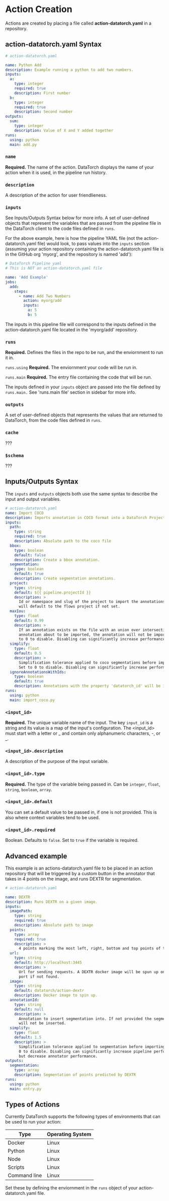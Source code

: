 # Action Creation

Actions are created by placing a file called __action-datatorch.yaml__ in a repository.

## action-datatorch.yaml Syntax

```yaml
# action-datatorch.yaml

name: Python Add
description: Example running a python to add two numbers.
inputs:
  a:
    type: integer
    required: true
    description: First number
  b:
    type: integer
    required: true
    description: Second number
outputs:
  sum:
    type: integer
    description: Value of X and Y added together
runs:
  using: python
  main: add.py
```

### `name`
**Required.** The name of the action. DataTorch
displays the name of your action when it is used, in the pipeline run history.

### `description`
A description of the action for user friendlieness.

### `inputs`
See Inputs/Outputs Syntax below for more info. A set of user-defined objects that represent the variables that are passed from the pipeline file in the DataTorch client to the code files defined in `runs`.

For the above example, here is how the pipeline YAML file (not the action-datatorch.yaml file) would look, to pass values into the `inputs` section (assuming your action repository containing the action-datatorch.yaml file is in the GitHub org 'myorg', and the repository is named 'add'):

```yaml
# DataTorch Pipeline yaml
# This is NOT an action-datatorch.yaml file

name: 'Add Example'
jobs:
  add:
    steps:
      - name: Add Two Numbers
        action: myorg/add
        inputs:
          a: 5
          b: 5
```

The inputs in this pipeline file will correspond to the inputs defined in the action-datatorch.yaml file located in the 'myorg/add' repository.

### `runs`
**Required.** Defines the files in the repo to be run, and the enviornment to run it in.

`runs.using` **Required.** The enviornment your code will be run in.

`runs.main` **Required.** The entry file containing the code that will be run.

The inputs defined in your `inputs` object are passed into the file defined by `runs.main.` See 'runs.main file' section in sidebar for more info.

### `outputs`
A set of user-defined objects that represents the values that are returned to DataTorch, from the code files defined in `runs`.

### `cache`
???

### `$schema`
???

## Inputs/Outputs Syntax

The `inputs` and `outputs` objects both use the same syntax to describe the input and output variables.

```yaml
# action-datatorch.yaml
name: Import COCO
description: Imports annotation in COCO format into a DataTorch Project. Files are are matched by name.
inputs:
  path:
    type: string
    required: true
    description: Absolute path to the coco file
  bbox:
    type: boolean
    default: false
    description: Create a bbox annotation.
  segmentation:
    type: boolean
    default: true
    description: Create segmentation annotations.
  project:
    type: string
    default: ${{ pipeline.projectId }}
    description: >
      Id or namespace and slug of the project to import the annotations into. This
      will default to the flows project if not set.
  maxIou:
    type: float
    default: 0.99
    description: >
      If an annotation exists on the file with an union over intersection of the
      annotation about to be imported, the annotation will not be imported. Set
      to 0 to disable. Disabling can significantly increase performance.
  simplify:
    type: float
    default: 0.5
    description: >
      Simplification tolerance applied to coco segmentations before importing.
      Set to 0 to disable. Disabling can significantly increase performance.
  ignoreAnnotationsWithIds:
    type: boolean
    default: true
    description: Annotations with the property 'datatorch_id' will be ignored.
runs:
  using: python
  main: import_coco.py
```
### `<input_id>`
**Required.** The unique variable name of the input. The key `input_id` is a string
and its value is a map of the input's configuration. The <input_id> must
start with a letter or \_ and contain only alphanumeric characters, -, or \_.

### `<input_id>.description`
A description of the purpose of the input variable.

### `<input_id>.type`
**Required.** The type of the variable being passed in. Can be `integer`, `float`, `string`, `boolean`, `array`.

### `<input_id>.default`
You can set a default value to be passed in, if one is not provided.
This is also where context variables tend to be used.

### `<input_id>.required`
Boolean. Defaults to `false`. Set to `true` if the variable is required.

## Advanced example
This example is an actions-datatorch.yaml file to be placed in an action repository that will be triggered by a custom button in the annotator that takes in 4 points on the image, and runs DEXTR for segmentation.

```yaml
# action-datatorch.yaml

name: DEXTR
description: Runs DEXTR on a given image.
inputs:
  imagePath:
    type: string
    required: true
    description: Absolute path to image
  points:
    type: array
    required: true
    description: >
      4 points marking the most left, right, bottom and top points of the shape
  url:
    type: string
    default: http://localhost:3445
    description: >
      Url for sending requests. A DEXTR docker image will be spun up on this
      port if not found.
  image:
    type: string
    default: datatorch/action-dextr
    description: Docker image to spin up.
  annotationId:
    type: string
    default: null
    description: >
      Annotation to insert segmentation into. If not provided the segmentation
      will not be inserted.
  simplify:
    type: float
    default: 1.5
    description: >
      Simplification tolerance applied to segmentation before importing. Set to
      0 to disable. Disabling can significantly increase pipeline performance,
      but decrease annotator performance.
outputs:
  segmentation:
    type: array
    description: Segmentation of points predicted by DEXTR
runs:
  using: python
  main: entry.py
```

## Types of Actions

Currently DataTorch supports the following types of environments that can be used
to run your action:

| Type         | Operating System |
| ------------ | ---------------- |
| Docker       | Linux            |
| Python       | Linux            |
| Node         | Linux            |
| Scripts      | Linux            |
| Command line | Linux            |

Set these by defining the enviornment in the `runs` object of your action-datatorch.yaml file.